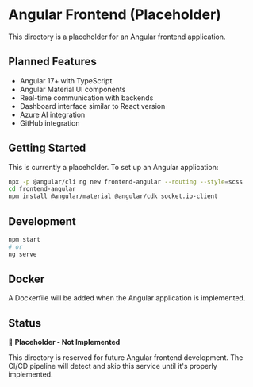 # Angular Frontend (Placeholder)

This directory is a placeholder for an Angular frontend application.

## Planned Features

- Angular 17+ with TypeScript
- Angular Material UI components
- Real-time communication with backends
- Dashboard interface similar to React version
- Azure AI integration
- GitHub integration

## Getting Started

This is currently a placeholder. To set up an Angular application:

```bash
npx -p @angular/cli ng new frontend-angular --routing --style=scss
cd frontend-angular
npm install @angular/material @angular/cdk socket.io-client
```

## Development

```bash
npm start
# or
ng serve
```

## Docker

A Dockerfile will be added when the Angular application is implemented.

## Status

🚧 **Placeholder - Not Implemented**

This directory is reserved for future Angular frontend development. The CI/CD pipeline will detect and skip this service until it's properly implemented.